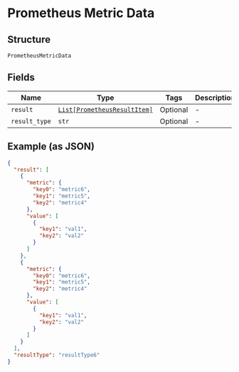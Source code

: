 
# Prometheus Metric Data

## Structure

`PrometheusMetricData`

## Fields

| Name | Type | Tags | Description |
|  --- | --- | --- | --- |
| `result` | [`List[PrometheusResultItem]`](../../doc/models/prometheus-result-item.md) | Optional | - |
| `result_type` | `str` | Optional | - |

## Example (as JSON)

```json
{
  "result": [
    {
      "metric": {
        "key0": "metric6",
        "key1": "metric5",
        "key2": "metric4"
      },
      "value": [
        {
          "key1": "val1",
          "key2": "val2"
        }
      ]
    },
    {
      "metric": {
        "key0": "metric6",
        "key1": "metric5",
        "key2": "metric4"
      },
      "value": [
        {
          "key1": "val1",
          "key2": "val2"
        }
      ]
    }
  ],
  "resultType": "resultType6"
}
```

